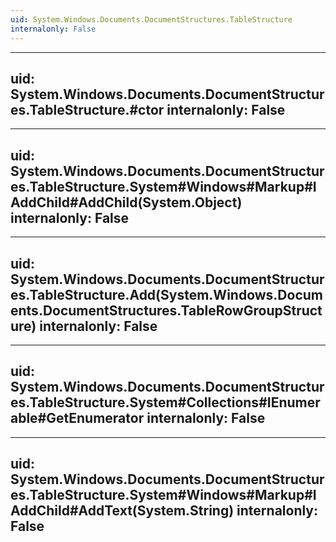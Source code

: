 ```yaml
---
uid: System.Windows.Documents.DocumentStructures.TableStructure
internalonly: False
---
```


---
uid: System.Windows.Documents.DocumentStructures.TableStructure.#ctor
internalonly: False
---

---
uid: System.Windows.Documents.DocumentStructures.TableStructure.System#Windows#Markup#IAddChild#AddChild(System.Object)
internalonly: False
---

---
uid: System.Windows.Documents.DocumentStructures.TableStructure.Add(System.Windows.Documents.DocumentStructures.TableRowGroupStructure)
internalonly: False
---

---
uid: System.Windows.Documents.DocumentStructures.TableStructure.System#Collections#IEnumerable#GetEnumerator
internalonly: False
---

---
uid: System.Windows.Documents.DocumentStructures.TableStructure.System#Windows#Markup#IAddChild#AddText(System.String)
internalonly: False
---
